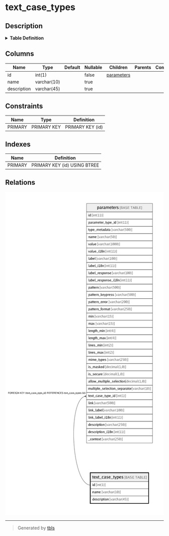# text_case_types

## Description

<details>
<summary><strong>Table Definition</strong></summary>

```sql
CREATE TABLE `text_case_types` (
  `id` int(1) NOT NULL,
  `name` varchar(10) DEFAULT NULL,
  `description` varchar(45) DEFAULT NULL,
  PRIMARY KEY (`id`)
) ENGINE=InnoDB DEFAULT CHARSET=latin1
```

</details>

## Columns

| Name | Type | Default | Nullable | Children | Parents | Comment |
| ---- | ---- | ------- | -------- | -------- | ------- | ------- |
| id | int(1) |  | false | [parameters](parameters.md) |  |  |
| name | varchar(10) |  | true |  |  |  |
| description | varchar(45) |  | true |  |  |  |

## Constraints

| Name | Type | Definition |
| ---- | ---- | ---------- |
| PRIMARY | PRIMARY KEY | PRIMARY KEY (id) |

## Indexes

| Name | Definition |
| ---- | ---------- |
| PRIMARY | PRIMARY KEY (id) USING BTREE |

## Relations

![er](text_case_types.png)

---

> Generated by [tbls](https://github.com/k1LoW/tbls)
